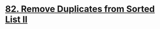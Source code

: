 # [82. Remove Duplicates from Sorted List II](https://leetcode.com/problems/remove-duplicates-from-sorted-list-ii/)

